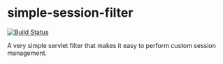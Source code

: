 simple-session-filter
=====================

[![Build Status](https://secure.travis-ci.org/realityforge/simple-session-filter.png?branch=master)](http://travis-ci.org/realityforge/simple-session-filter)

A very simple servlet filter that makes it easy to perform custom session management.
